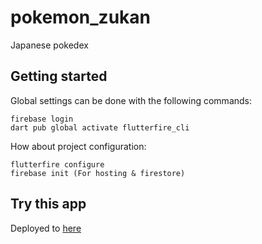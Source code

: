 # pokemon_zukan

Japanese pokedex

## Getting started

Global settings can be done with the following commands:
```
firebase login
dart pub global activate flutterfire_cli
```

How about project configuration:
```
flutterfire configure
firebase init (For hosting & firestore)
```

## Try this app

Deployed to [here](https://pokemon-zukan-28ba3.web.app/)